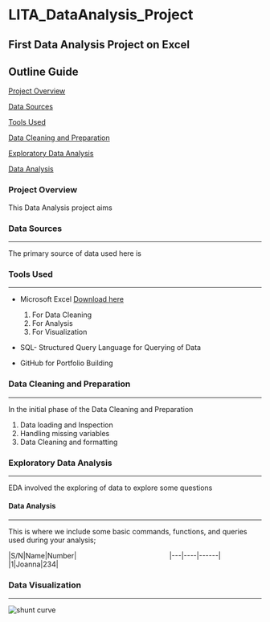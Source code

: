 # LITA_DataAnalysis_Project

## First Data Analysis Project on Excel

## Outline Guide

[Project Overview](#project-overview)

[Data Sources](#data-sources)

[Tools Used](#tools-used)

[Data Cleaning and Preparation](#data-cleaning-and-preparation)

[Exploratory Data Analysis](#exploratory-data-analysis)

[Data Analysis](#data-analysis)


###  Project Overview
 
This Data Analysis project aims 

### Data Sources
---
The primary source of data used here is 

### Tools Used
---
- Microsoft Excel [Download here](https://www.microsoft.com/en/microsoft-365/microsoft-office)

	1. For Data Cleaning
	2. For Analysis
	3. For Visualization

- SQL- Structured Query Language for Querying of Data
- GitHub for Portfolio Building

### Data Cleaning and Preparation
---
In the initial phase of the Data Cleaning and Preparation

1. Data loading and Inspection
2. Handling missing variables
3. Data Cleaning and formatting

### Exploratory Data Analysis
---
EDA involved the exploring of data to explore some questions


#### Data Analysis
---
This is where we include some basic commands, functions, and queries used during your analysis;

|S/N|Name|Number|                                              
|---|----|------|
|1|Joanna|234|

### Data Visualization
---
![shunt curve](https://github.com/user-attachments/assets/85e2ad99-d887-4df8-b1cf-2e3b0182d531)

